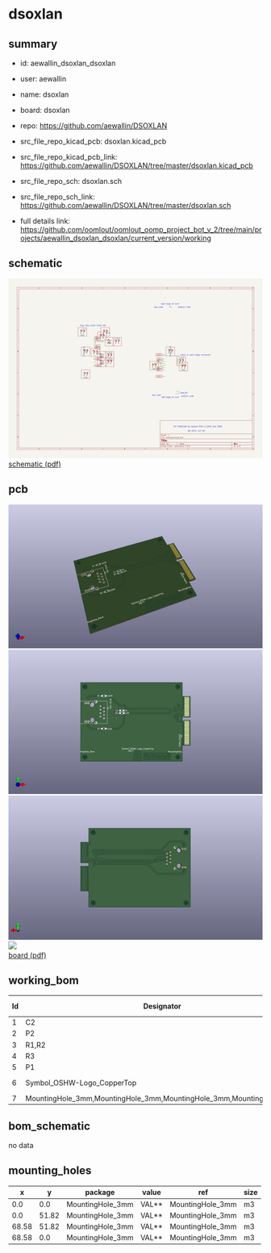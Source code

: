 # dsoxlan
 
## summary 
* id: aewallin_dsoxlan_dsoxlan
* user: aewallin
* name: dsoxlan
* board: dsoxlan
* repo: https://github.com/aewallin/DSOXLAN
* src_file_repo_kicad_pcb: dsoxlan.kicad_pcb
* src_file_repo_kicad_pcb_link: https://github.com/aewallin/DSOXLAN/tree/master/dsoxlan.kicad_pcb


* src_file_repo_sch: dsoxlan.sch
* src_file_repo_sch_link: https://github.com/aewallin/DSOXLAN/tree/master/dsoxlan.sch
* full details link: https://github.com/oomlout/oomlout_oomp_project_bot_v_2/tree/main/projects/aewallin_dsoxlan_dsoxlan/current_version/working  

## schematic  
![](working_schematic_600.png)  
[schematic (pdf)](working_schematic.pdf) 






















## pcb  
![](working_3d_600.png) 
![](working_3d_front_600.png)  
![](working_3d_back_600.png)  
![](working_600.png)  
[board (pdf)](working.pdf)  

## working_bom
| Id | Designator | Footprint | Quantity | Designation | Supplier and ref |  | None | 
| --- | --- | --- | --- | --- | --- | --- | --- | 
| 1 | C2 | C_0805_HandSoldering | 1 | 1n |  |  | [''] | 
| 2 | P2 | cardedge_40x2 | 1 | CONN_02X40 |  |  | [''] | 
| 3 | R1,R2 | R_0805_HandSoldering | 2 | 220R |  |  | [''] | 
| 4 | R3 | R_0805_HandSoldering | 1 | 10R |  |  | [''] | 
| 5 | P1 | ETH-MAGJACK | 1 | CNT-RJ45 |  |  | [''] | 
| 6 | Symbol_OSHW-Logo_CopperTop | Symbol_OSHW-Logo_CopperTop | 1 | VAL** |  |  | [''] | 
| 7 | MountingHole_3mm,MountingHole_3mm,MountingHole_3mm,MountingHole_3mm | MountingHole_3mm | 4 | VAL** |  |  | [''] | 


## bom_schematic
no data

## mounting_holes
| x | y | package | value | ref | size | 
| --- | --- | --- | --- | --- | --- | 
| 0.0 | 0.0 | MountingHole_3mm | VAL** | MountingHole_3mm | m3 | 
| 0.0 | 51.82 | MountingHole_3mm | VAL** | MountingHole_3mm | m3 | 
| 68.58 | 51.82 | MountingHole_3mm | VAL** | MountingHole_3mm | m3 | 
| 68.58 | 0.0 | MountingHole_3mm | VAL** | MountingHole_3mm | m3 | 


